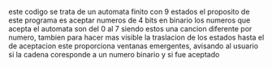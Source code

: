 este codigo se trata de un automata finito con 9 estados
el proposito de este programa es aceptar numeros de 4 bits en binario 
los numeros que acepta el automata son del 0 al 7 siendo estos una cancion 
diferente por numero, tambien para hacer mas visible la traslacion de los 
estados hasta el de aceptacion este proporciona ventanas emergentes, avisando 
al usuario si la cadena coresponde a un numero binario y si fue aceptado 
